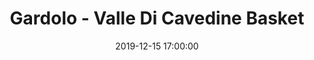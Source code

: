 ---
title: Gardolo - Valle Di Cavedine Basket
date: 2019-12-15 17:00:00
squadra-a: Bc Gardolo
punteggio-a: 
squadra-b: Valle Di Cavedine Basket
punteggio-b: 
partite/squadra: under-16-19-20
luogo: Centro Sportivo Trento Nord
categoria: under 16
---
